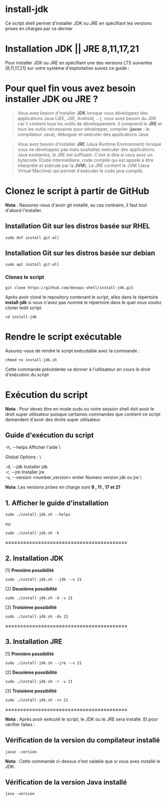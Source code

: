 # install-jdk
Ce script shell permet d'installer JDK ou JRE en spécifiant les versions prises en charges par ce dernier

# **Installation JDK || JRE 8,11,17,21**

Pour installer JDK ou JRE en spécifiant une des versions LTS suivantes [8,11,17,21] sur votre système d'exploitation suivez ce guide :

# Pour quel fin vous avez besoin installer JDK ou JRE ?

>Vous avez besoin d'installer **JDK** lorsque vous développez des applications Java (JEE, JSE, Android, ...), vous avez besoin du JDK car il contient tous les outils de développement.  Il comprend le **JRE** et tous les outils nécessaires pour développer, compiler (__javac__ : le compilateur Java), déboguer et exécuter des applications Java.

>Vous avez besoin d'installer **JRE** (Java Runtime Environment) lorsque vous ne développez pas mais souhaitez exécuter des applications Java existantes, le JRE est suffisant. C'est-à-dire si vous avez un bytecode (Code intermédiaire, code compilé qui est appelé à être interprété et exécuté par la **JVM**). Le JRE contient le JVM (Java Virtual Machine) qui permet d'exécuter le code java compilé.


# Clonez le script à partir de GitHub

**Nota** : Rassurez-vous d'avoir git installé, au cas contraire, il faut tout d'abord l'installer.

## Installation Git sur les distros basée sur RHEL

`sudo dnf install git-all`

## Installation Git sur les distros basée sur debian

`sudo apt install git-all`

### Clonez le script 

`git clone https://github.com/devops-shell/install-jdk.git`

Après avoir cloné le repository contenant le script, allez dans le répertoire **install-jdk** si vous n'avez pas nommé le répertoire dans le quel vous voulez cloner ledit script.

`cd install-jdk`

# Rendre le script exécutable

Assurez-vous de rendre le script exécutable avec la commande :

`chmod +x install-jdk.sh`

 Cette commande précédente va donner à l'utilisateur en cours le droit d'exécution du script


# Exécution du script

**Nota** : Pour devez être en mode sudo ou votre session shell doit avoir le droit super utilisateur puisque certaines commandes que contient ce script demandent d'avoir des droits super utilisateur.

## Guide d'exécution du script 


-h, --helps               Afficher l'aide \

 Global Options : \

  -d, --jdk          Installer jdk \
  -r, --jre          Installer jre \
  -v, --version <number_version> entier      Numero version jdk ou jre \

  **Nota**: Les versions prises en charge sont **8 , 11 ,  17 et 21**


## 1. Afficher le guide d'installation

`sudo ./install-jdk.sh --helps`

ou 

`sudo ./install-jdk.sh -h`

 
**=========================================**

## 2. Installation JDK


[1]  **Première possibilité**

`sudo ./install-jdk.sh --jdk --v 21`

[2] **Deuxième possibilité**

`sudo ./install-jdk.sh -d -v 21`


[3] **Troisième possibilité**

`sudo ./install-jdk.sh -dv 21`


**=========================================**


## 3. Installation JRE

[1] **Première possibilité**

`sudo ./install-jdk.sh --jre --v 21`

[2] **Deuxième possibilité**

`sudo ./install-jdk.sh -r -v 21`


[3] **Troisième possibilité**

`sudo ./install-jdk.sh -rv 21`


**=========================================**

**Nota** : Après avoir exécuté le script, le JDK ou le JRE sera installé. Et pour vérifier faites : 

## Vérification de la version du compilateur installé 

`javac -version`

**Nota** : Cette commande ci-dessus n'est valable que si vous avez installé le JDK.

## Vérification de la version Java installé 

`java -version`





